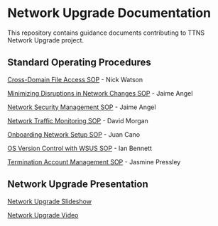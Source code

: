 # Network Upgrade Documentation
This repository contains guidance documents contributing to TTNS Network Upgrade project.

## Standard Operating Procedures

[Cross-Domain File Access SOP]() - Nick Watson

[Minimizing Disruptions in Network Changes SOP]() - Jaime Angel

[Network Security Management SOP]() - Jaime Angel

[Network Traffic Monitoring SOP]() - David Morgan

[Onboarding Network Setup SOP]() - Juan Cano

[OS Version Control with WSUS SOP]() - Ian Bennett

[Termination Account Management SOP]() - Jasmine Pressley

## Network Upgrade Presentation 

[Network Upgrade Slideshow]()

[Network Upgrade Video]()

